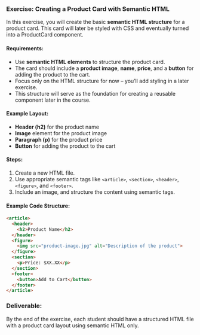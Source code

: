 ### **Exercise: Creating a Product Card with Semantic HTML**

In this exercise, you will create the basic **semantic HTML structure** for a product card. This card will later be styled with CSS and eventually turned into a ProductCard component.

#### Requirements:
- Use **semantic HTML elements** to structure the product card.
- The card should include a **product image**, **name**, **price**, and a **button** for adding the product to the cart.
- Focus only on the HTML structure for now – you’ll add styling in a later exercise.
- This structure will serve as the foundation for creating a reusable component later in the course.

#### Example Layout:
- **Header (h2)** for the product name
- **Image** element for the product image
- **Paragraph (p)** for the product price
- **Button** for adding the product to the cart

#### Steps:
1. Create a new HTML file.
2. Use appropriate semantic tags like `<article>`, `<section>`, `<header>`, `<figure>`, and `<footer>`.
3. Include an image, and structure the content using semantic tags.

#### Example Code Structure:

```html
<article>
  <header>
    <h2>Product Name</h2>
  </header>
  <figure>
    <img src="product-image.jpg" alt="Description of the product">
  </figure>
  <section>
    <p>Price: $XX.XX</p>
  </section>
  <footer>
    <button>Add to Cart</button>
  </footer>
</article>
```

### **Deliverable:**
By the end of the exercise, each student should have a structured HTML file with a product card layout using semantic HTML only.